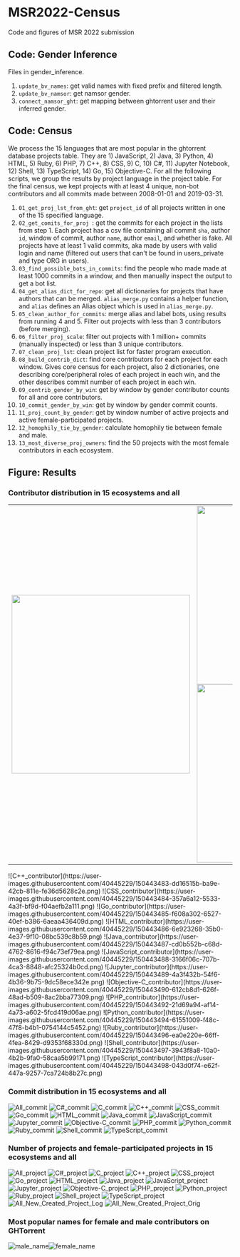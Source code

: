 # MSR2022-Census
Code and figures of MSR 2022 submission


## Code: Gender Inference
Files in gender_inference.

1. `update_bv_names`: get valid names with fixed prefix and filtered length.
2. `update_bv_namsor`: get namsor gender.
3. `connect_namsor_ght`: get mapping between ghtorrent user and their inferred gender.


## Code: Census
We process the 15 languages that are most popular in the ghtorrent database projects table. They are 1) JavaScript, 2) Java, 3) Python, 4) HTML, 5) Ruby, 6) PHP, 7) C++, 8) CSS, 9) C, 10) C#, 11) Jupyter Notebook, 12) Shell, 13) TypeScript, 14) Go, 15) Objective-C. For all the following scripts, we group the results by project language in the project table. For the final census, we kept projects with at least 4 unique, non-bot contributors and all commits made between 2008-01-01 and 2019-03-31.

1. `01_get_proj_lst_from_ght`: get `project_id` of all projects written in one of the 15 specified language.
2. `02_get_comits_for_proj `: get the commits for each project in the lists from step 1. Each project has a csv file containing all commit `sha`, author `id`, window of commit, author `name`, author `email`, and whether is fake. All projects have at least 1 valid commits, aka made by users with valid login and name (filtered out users that can't be found in users_private and type ORG in users).
3. `03_find_possible_bots_in_commits`: find the people who made made at least 1000 commits in a window, and then manually inspect the output to get a bot list.
4. `04_get_alias_dict_for_repo`: get all dictionaries for projects that have authors that can be merged. `alias_merge.py` contains a helper function, and `alias` defines an Alias object which is used in `alias_merge.py`.
5. `05_clean_author_for_commits`: merge alias and label bots, using results from running 4 and 5. Filter out projects with less than 3 contributors (before merging).
6. `06_filter_proj_scale`: filter out projects with 1 million+ commits (manually inspected) or less than 3 unique contributors.
7. `07_clean_proj_lst`: clean project list for faster program execution.
8. `08_build_contrib_dict`: find core contributors for each project for each window. Gives core census for each project, also 2 dictionaries, one describing core/peripheral roles of each project in each win, and the other describes commit number of each project in each win.
9. `09_contrib_gender_by_win`: get by window by gender contributor counts for all and core contributors.
10. `10_commit_gender_by_win`: get by window by gender commit counts.
11. `11_proj_count_by_gender`: get by window number of active projects and active female-participated projects.
12. `12_homophily_tie_by_gender`: calculate homophily tie between female and male.
13. `13_most_diverse_proj_owners`: find the 50 projects with the most female contributors in each ecosystem.

## Figure: Results
### Contributor distribution in 15 ecosystems and all
<table>
  <tr>
    <td align="center">
      <img src="https://user-images.githubusercontent.com/40445229/150443478-c2635d54-b12a-4b8b-94cf-a4a9f64150a2.png" width="400px;" alt=""/>
    </td>
    <td align="center>
      <img src="https://user-images.githubusercontent.com/40445229/150443480-74ac52fe-d5dc-4457-8e27-18091ab937ab.png" width="400px;" alt=""/>
      <img src="https://user-images.githubusercontent.com/40445229/150443482-255ec6d1-1b20-4e4a-a71f-6fbfe3357d45.png" width="400px;" alt=""/>
      <img src="https://user-images.githubusercontent.com/40445229/150443483-dd16515b-ba9e-42cb-811e-fe36d5628c2e.png" width="400px;" alt=""/>
    </td>
  </tr>
</table>
![C++_contributor](https://user-images.githubusercontent.com/40445229/150443483-dd16515b-ba9e-42cb-811e-fe36d5628c2e.png)
![CSS_contributor](https://user-images.githubusercontent.com/40445229/150443484-357a6a12-5533-4a3f-bf9d-f04aefb2a111.png)
![Go_contributor](https://user-images.githubusercontent.com/40445229/150443485-f608a302-6527-40ef-b386-6aeaa436409d.png)
![HTML_contributor](https://user-images.githubusercontent.com/40445229/150443486-6e923268-35b0-4e37-9f10-08bc539c8b59.png)
![Java_contributor](https://user-images.githubusercontent.com/40445229/150443487-cd0b552b-c68d-4762-8616-f94c73ef79ea.png)
![JavaScript_contributor](https://user-images.githubusercontent.com/40445229/150443488-3166f06c-707b-4ca3-8848-afc25324b0cd.png)
![Jupyter_contributor](https://user-images.githubusercontent.com/40445229/150443489-4a3f432b-54f6-4b36-9b75-9dc58ece342e.png)
![Objective-C_contributor](https://user-images.githubusercontent.com/40445229/150443490-612cb8d1-626f-48ad-b509-8ac2bba77309.png)
![PHP_contributor](https://user-images.githubusercontent.com/40445229/150443492-21d69a94-af14-4a73-a602-5fcd419d06ae.png)
![Python_contributor](https://user-images.githubusercontent.com/40445229/150443494-61551009-f48c-47f8-b4b1-0754144c5452.png)
![Ruby_contributor](https://user-images.githubusercontent.com/40445229/150443496-ea0e220e-66ff-4fea-8429-d9353f68330d.png)
![Shell_contributor](https://user-images.githubusercontent.com/40445229/150443497-3943f8a8-10a0-4b2b-9fa0-58caa5b99171.png)
![TypeScript_contributor](https://user-images.githubusercontent.com/40445229/150443498-043d0f74-e62f-447a-9257-7ca724b8b27c.png)


### Commit distribution in 15 ecosystems and all
![All_commit](https://user-images.githubusercontent.com/40445229/150443420-1f89a1e6-27ab-4e4a-84e5-eb2abf1a27f9.png)
![C#_commit](https://user-images.githubusercontent.com/40445229/150443423-4d6df715-ea86-43fe-a32a-97bbd8b8358f.png)
![C_commit](https://user-images.githubusercontent.com/40445229/150443424-17e2a707-9556-461c-9d88-b9ddf0751e6c.png)
![C++_commit](https://user-images.githubusercontent.com/40445229/150443425-86fc8ffb-e243-4b63-a1d3-7f6b8c05883a.png)
![CSS_commit](https://user-images.githubusercontent.com/40445229/150443426-2143033a-1140-4bd7-90b6-8fe6631a682f.png)
![Go_commit](https://user-images.githubusercontent.com/40445229/150443428-8994c362-27ea-49a7-9aae-9dfbf136c4a9.png)
![HTML_commit](https://user-images.githubusercontent.com/40445229/150443429-076f8da6-a6a4-4c69-b4a0-5c08706d9a69.png)
![Java_commit](https://user-images.githubusercontent.com/40445229/150443431-434c485c-b915-4c47-9a6a-870dbb14cf7f.png)
![JavaScript_commit](https://user-images.githubusercontent.com/40445229/150443433-fee8de4f-f3d3-4122-a9ad-b0ef5c636850.png)
![Jupyter_commit](https://user-images.githubusercontent.com/40445229/150443435-0adf45af-a03d-4c9b-ac68-513885762760.png)
![Objective-C_commit](https://user-images.githubusercontent.com/40445229/150443437-d7d2b35a-41a2-4b54-a0b2-891ce912b2f0.png)
![PHP_commit](https://user-images.githubusercontent.com/40445229/150443438-0a311984-875c-4853-a2d2-4decd7eecd81.png)
![Python_commit](https://user-images.githubusercontent.com/40445229/150443439-704f0b6d-a7ef-4338-9f68-7f136f95eb58.png)
![Ruby_commit](https://user-images.githubusercontent.com/40445229/150443441-54aad43b-25a7-4ee8-a657-b584bbb6fffe.png)
![Shell_commit](https://user-images.githubusercontent.com/40445229/150443442-7bfb0e19-7082-4e71-bac4-171d8627002f.png)
![TypeScript_commit](https://user-images.githubusercontent.com/40445229/150443443-02aa76a1-7d7f-44df-add9-08bfb350279d.png)


### Number of projects and female-participated projects in 15 ecosystems and all
![All_project](https://user-images.githubusercontent.com/40445229/150443572-c97d3310-cb47-40d0-88ab-833a5aa51db2.png)
![C#_project](https://user-images.githubusercontent.com/40445229/150443574-e9c54e00-3899-4d0b-a04a-4ade734dfc68.png)
![C_project](https://user-images.githubusercontent.com/40445229/150443575-c93701c9-d09b-422e-828e-fc2038b14c85.png)
![C++_project](https://user-images.githubusercontent.com/40445229/150443576-e085fcee-51d8-4bb2-b842-84cba475fb1f.png)
![CSS_project](https://user-images.githubusercontent.com/40445229/150443577-f1e1bdb3-f47f-4ec7-ba6e-26cec48c017b.png)
![Go_project](https://user-images.githubusercontent.com/40445229/150443578-83f18482-17f8-4d10-9524-b2d5168c8cbb.png)
![HTML_project](https://user-images.githubusercontent.com/40445229/150443580-0a501cf0-846a-4e0d-8e87-dd25afc2bebd.png)
![Java_project](https://user-images.githubusercontent.com/40445229/150443581-c4c18896-ed32-436f-ba93-c26c685235d4.png)
![JavaScript_project](https://user-images.githubusercontent.com/40445229/150443583-1419aa0b-2770-4801-b46b-8284cbc100c3.png)
![Jupyter_project](https://user-images.githubusercontent.com/40445229/150443584-ee772a1c-1123-4275-b20d-0112b4b6bb8f.png)
![Objective-C_project](https://user-images.githubusercontent.com/40445229/150443586-f95e0b6b-d922-4523-8b77-e08392649e42.png)
![PHP_project](https://user-images.githubusercontent.com/40445229/150443587-db84aa03-28be-44d8-a8c6-d21ed9e0c2e2.png)
![Python_project](https://user-images.githubusercontent.com/40445229/150443588-f8c3abee-9823-49f2-aa4b-13d5f5c2b93c.png)
![Ruby_project](https://user-images.githubusercontent.com/40445229/150443589-c497e24c-c46b-41c7-a516-e7e984011c78.png)
![Shell_project](https://user-images.githubusercontent.com/40445229/150443591-68cd7d73-1075-4c78-b7a1-138e2c954e0b.png)
![TypeScript_project](https://user-images.githubusercontent.com/40445229/150443592-f691cd6b-825d-4401-abf1-d108d60dc7b7.png)
![All_New_Created_Project_Log](https://user-images.githubusercontent.com/40445229/150443593-2f82125b-bbc5-4fdc-a85f-0a4a3d84df5b.png)
![All_New_Created_Project_Orig](https://user-images.githubusercontent.com/40445229/150443594-5274ee3c-ac11-4b8d-b09b-faae2109ae4d.png)


### Most popular names for female and male contributors on GHTorrent
![male_name](https://user-images.githubusercontent.com/40445229/150443662-86bf54bc-d4f5-43b0-b1d4-815c599305dd.png)![female_name](https://user-images.githubusercontent.com/40445229/150443663-a0f748b7-e360-498e-bcb5-a641675397e1.png)
